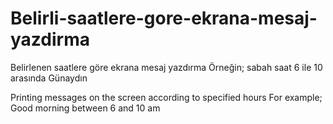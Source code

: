 # Belirli-saatlere-gore-ekrana-mesaj-yazdirma

Belirlenen saatlere göre ekrana mesaj yazdırma
Örneğin; sabah saat 6 ile 10 arasında Günaydın

Printing messages on the screen according to specified hours
For example; Good morning between 6 and 10 am
